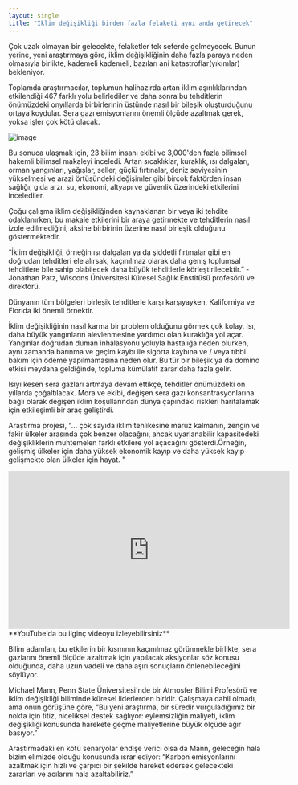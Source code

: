 ```yaml
---
layout: single
title: "İklim değişikliği birden fazla felaketi aynı anda getirecek"
---
```

Çok uzak olmayan bir gelecekte, felaketler tek seferde gelmeyecek. Bunun yerine, yeni araştırmaya göre, iklim değişikliğinin daha fazla paraya neden olmasıyla birlikte, kademeli kademeli, bazıları ani katastroflar(yıkımlar) bekleniyor.

Toplamda araştırmacılar, toplumun halihazırda artan iklim aşırılıklarından etkilendiği 467 farklı yolu belirlediler ve daha sonra bu tehditlerin önümüzdeki onyıllarda birbirlerinin üstünde nasıl bir bileşik oluşturduğunu ortaya koydular. Sera gazı emisyonlarını önemli ölçüde azaltmak gerek, yoksa işler çok kötü olacak.

![image](https://singularityhub.com/wp-content/uploads/2018/02/climate-change-co2-emissions-evening-view-industrial-landscape-city-smoke-586646627-1068x601.jpg)

Bu sonuca ulaşmak için, 23 bilim insanı ekibi ve 3,000'den fazla bilimsel hakemli bilimsel makaleyi inceledi. Artan sıcaklıklar, kuraklık, ısı dalgaları, orman yangınları, yağışlar, seller, güçlü fırtınalar, deniz seviyesinin yükselmesi ve arazi örtüsündeki değişimler gibi birçok faktörden insan sağlığı, gıda arzı, su, ekonomi, altyapı ve güvenlik üzerindeki etkilerini incelediler.

Çoğu çalışma iklim değişikliğinden kaynaklanan bir veya iki tehdite odaklanırken, bu makale etkilerini bir araya getirmekte ve tehditlerin nasıl izole edilmediğini, aksine birbirinin üzerine nasıl birleşik olduğunu göstermektedir.

“İklim değişikliği, örneğin ısı dalgaları ya da şiddetli fırtınalar gibi en doğrudan tehditleri ele alırsak, kaçınılmaz olarak daha geniş toplumsal tehditlere bile sahip olabilecek daha büyük tehditlerle körleştirilecektir.” - Jonathan Patz, Wiscons Üniversitesi Küresel Sağlık Enstitüsü profesörü ve direktörü.

Dünyanın tüm bölgeleri birleşik tehditlerle karşı karşıyayken, Kaliforniya ve Florida iki önemli örnektir.

İklim değişikliğinin nasıl karma bir problem olduğunu görmek çok kolay. Isı, daha büyük yangınların alevlenmesine yardımcı olan kuraklığa yol açar. Yangınlar doğrudan duman inhalasyonu yoluyla hastalığa neden olurken, aynı zamanda barınma ve geçim kaybı ile sigorta kaybına ve / veya tıbbi bakım için ödeme yapılmamasına neden olur. Bu tür bir bileşik ya da domino etkisi meydana geldiğinde, topluma kümülatif zarar daha fazla gelir.

Isıyı kesen sera gazları artmaya devam ettikçe, tehditler önümüzdeki on yıllarda çoğaltılacak. Mora ve ekibi, değişen sera gazı konsantrasyonlarına bağlı olarak değişen iklim koşullarından dünya çapındaki riskleri haritalamak için etkileşimli bir araç geliştirdi.

Araştırma projesi, “… çok sayıda iklim tehlikesine maruz kalmanın, zengin ve fakir ülkeler arasında çok benzer olacağını, ancak uyarlanabilir kapasitedeki değişikliklerin muhtemelen farklı etkilere yol açacağını gösterdi.Örneğin, gelişmiş ülkeler için daha yüksek ekonomik kayıp ve daha yüksek kayıp gelişmekte olan ülkeler için hayat. "

<iframe width="560" height="315" src="https://www.youtube.com/embed/o5dBHhH4wIM" frameborder="0" allow="accelerometer; autoplay; encrypted-media; gyroscope; picture-in-picture" allowfullscreen></iframe>
**YouTube'da bu ilginç videoyu izleyebilirsiniz**

Bilim adamları, bu etkilerin bir kısmının kaçınılmaz görünmekle birlikte, sera gazlarını önemli ölçüde azaltmak için yapılacak aksiyonlar söz konusu olduğunda, daha uzun vadeli ve daha aşırı sonuçların önlenebileceğini söylüyor.

Michael Mann, Penn State Üniversitesi'nde bir Atmosfer Bilimi Profesörü ve iklim değişikliği biliminde küresel liderlerden biridir. Çalışmaya dahil olmadı, ama onun görüşüne göre, “Bu yeni araştırma, bir süredir vurguladığımız bir nokta için titiz, niceliksel destek sağlıyor: eylemsizliğin maliyeti, iklim değişikliği konusunda harekete geçme maliyetlerine büyük ölçüde ağır basıyor.”

Araştırmadaki en kötü senaryolar endişe verici olsa da Mann, geleceğin hala bizim elimizde olduğu konusunda ısrar ediyor: “Karbon emisyonlarını azaltmak için hızlı ve çarpıcı bir şekilde hareket edersek gelecekteki zararları ve acılarını hala azaltabiliriz.”
